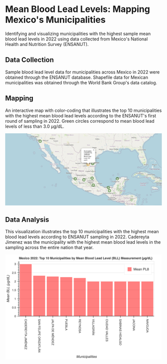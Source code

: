 # Mean Blood Lead Levels: Mapping Mexico's Municipalities

Identifying and visualizing municipalities with the highest sample mean blood lead levels in 2022 using data collected from Mexico's National Health and Nutrition Survey (ENSANUT). 

## Data Collection

Sample blood lead level data for municipalities across Mexico in 2022 were obtained through the ENSANUT database. Shapefile data for Mexican municipalities was obtained through the World Bank Group's data catalog. 

## Mapping

An interactive map with color-coding that illustrates the top 10 municipalities with the highest mean blood lead levels according to the ENSANUT's first round of sampling in 2022. Green circles correspond to mean blood lead levels of less than 3.0 μg/dL. 

![Map of Mexican Municipalities with Highest Mean Blood Lead Levels in 2022 Sampling](Assets/mapcircles.jpg)

## Data Analysis

This visualization illustrates the top 10 municipalities with the highest mean blood lead levels according to ENSANUT sampling in 2022. Cadereyta Jimenez was the municipality with the highest mean blood lead levels in the sampling across the entire nation that year. 

![Plot of Mexican Municipalities with Highest Mean Blood Lead Levels in 2022 Sampling](Assets/bokeh_plot.png)
 

